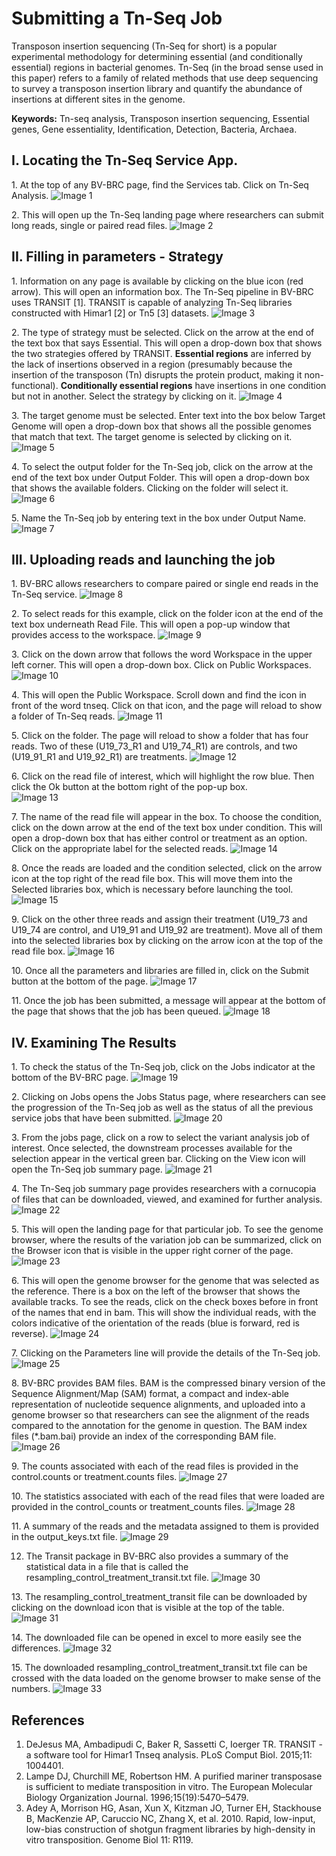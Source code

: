 # Submitting a Tn-Seq Job

Transposon insertion sequencing (Tn-Seq for short) is a popular experimental methodology for determining essential (and conditionally essential) regions in bacterial genomes. Tn-Seq (in the broad sense used in this paper) refers to a family of related methods that use deep sequencing to survey a transposon insertion library and quantify the abundance of insertions at different sites in the genome.

**Keywords:** Tn-seq analysis, Transposon insertion sequencing, Essential genes, Gene essentiality, Identification, Detection, Bacteria, Archaea. 

## I. Locating the Tn-Seq Service App.

1\.	At the top of any BV-BRC page, find the Services tab. Click on Tn-Seq Analysis.
![Image 1](images/image1.png) 

2\.	This will open up the Tn-Seq landing page where researchers can submit long reads, single or paired read files. 
![Image 2](images/image2.png) 

## II. Filling in parameters - Strategy

1\. Information on any page is available by clicking on the blue icon (red arrow).  This will open an information box. The Tn-Seq pipeline in BV-BRC uses TRANSIT [1]. TRANSIT is capable of analyzing Tn-Seq libraries constructed with Himar1 [2] or Tn5 [3] datasets. 
![Image 3](images/image3.png) 

2\.	The type of strategy must be selected.  Click on the arrow at the end of the text box that says Essential.  This will open a drop-down box that shows the two strategies offered by TRANSIT. **Essential regions** are inferred by the lack of insertions observed in a region (presumably because the insertion of the transposon (Tn) disrupts the protein product, making it non-functional). **Conditionally essential regions** have insertions in one condition but not in another. Select the strategy by clicking on it. 
![Image 4](images/image4.png) 

3\.	The target genome must be selected.  Enter text into the box below Target Genome will open a drop-down box that shows all the possible genomes that match that text.  The target genome is selected by clicking on it. 
![Image 5](images/image5.png) 

4\.	To select the output folder for the Tn-Seq job, click on the arrow at the end of the text box under Output Folder.  This will open a drop-down box that shows the available folders. Clicking on the folder will select it. 
![Image 6](images/image6.png) 

5\.	Name the Tn-Seq job by entering text in the box under Output Name. 
![Image 7](images/image7.png) 

## III. Uploading reads and launching the job

1\.	BV-BRC allows researchers to compare paired or single end reads in the Tn-Seq service. 
![Image 8](images/image8.png) 

2\.	To select reads for this example, click on the folder icon at the end of the text box underneath Read File.  This will open a pop-up window that provides access to the workspace. 
![Image 9](images/image9.png) 

3\.	Click on the down arrow that follows the word Workspace in the upper left corner.  This will open a drop-down box.  Click on Public Workspaces. 
![Image 10](images/image10.png) 

4\.	This will open the Public Workspace.  Scroll down and find the icon in front of the word tnseq.  Click on that icon, and the page will reload to show a folder of Tn-Seq reads. 
![Image 11](images/image11.png) 

5\.	Click on the folder.  The page will reload to show a folder that has four reads.  Two of these (U19_73_R1 and U19_74_R1) are controls, and two (U19_91_R1 and U19_92_R1) are treatments. 
![Image 12](images/image12.png) 

6\.	Click on the read file of interest, which will highlight the row blue.  Then click the Ok button at the bottom right of the pop-up box.    
![Image 13](images/image13.png) 

7\.	The name of the read file will appear in the box.  To choose the condition, click on the down arrow at the end of the text box under condition.  This will open a drop-down box that has either control or treatment as an option.  Click on the appropriate label for the selected reads. 
![Image 14](images/image14.png) 

8\.	Once the reads are loaded and the condition selected, click on the arrow icon at the top right of the read file box.  This will move them into the Selected libraries box, which is necessary before launching the tool. 
![Image 15](images/image15.png) 

9\.	Click on the other three reads and assign their treatment (U19_73 and U19_74 are control, and U19_91 and U19_92 are treatment).  Move all of them into the selected libraries box by clicking on the arrow icon at the top of the read file box. 
![Image 16](images/image16.png) 

10\. Once all the parameters and libraries are filled in, click on the Submit button at the bottom of the page. 
![Image 17](images/image17.png) 
 
11\. Once the job has been submitted, a message will appear at the bottom of the page that shows that the job has been queued. 
![Image 18](images/image18.png) 

## IV. Examining The Results

1\.	To check the status of the Tn-Seq job, click on the Jobs indicator at the bottom of the BV-BRC page. 
![Image 19](images/image19.png) 

2\.	Clicking on Jobs opens the Jobs Status page, where researchers can see the progression of the Tn-Seq job as well as the status of all the previous service jobs that have been submitted. 
![Image 20](images/image20.png) 

3\.	From the jobs page, click on a row to select the variant analysis job of interest. Once selected, the downstream processes available for the selection appear in the vertical green bar. Clicking on the View icon will open the Tn-Seq job summary page. 
![Image 21](images/image21.png) 

4\.	The Tn-Seq job summary page provides researchers with a cornucopia of files that can be downloaded, viewed, and examined for further analysis. 
![Image 22](images/image22.png) 

5\.	This will open the landing page for that particular job.  To see the genome browser, where the results of the variation job can be summarized, click on the Browser icon that is visible in the upper right corner of the page. 
![Image 23](images/image23.png) 

6\.	This will open the genome browser for the genome that was selected as the reference.  There is a box on the left of the browser that shows the available tracks.  To see the reads, click on the check boxes before in front of the names that end in bam.  This will show the individual reads, with the colors indicative of the orientation of the reads (blue is forward, red is reverse). 
![Image 24](images/image24.png) 

7\.	Clicking on the Parameters line will provide the details of the Tn-Seq job. 
![Image 25](images/image25.png) 

8\.	BV-BRC provides BAM files.  BAM is the compressed binary version of the Sequence Alignment/Map (SAM) format, a compact and index-able representation of nucleotide sequence alignments, and uploaded into a genome browser so that researchers can see the alignment of the reads compared to the annotation for the genome in question. The BAM index files (*.bam.bai) provide an index of the corresponding BAM file. 
![Image 26](images/image26.png) 

9\.	The counts associated with each of the read files is provided in the control.counts or treatment.counts files. 
![Image 27](images/image27.png) 

10\. The statistics associated with each of the read files that were loaded are provided in the control_counts or treatment_counts files. 
![Image 28](images/image28.png) 

11\. A summary of the reads and the metadata assigned to them is provided in the output_keys.txt file. 
![Image 29](images/image29.png) 

12.	The Transit package in BV-BRC also provides a summary of the statistical data in a file that is called the resampling_control_treatment_transit.txt file. 
![Image 30](images/image30.png) 

13\. The resampling_control_treatment_transit file can be downloaded by clicking on the download icon that is visible at the top of the table. 
![Image 31](images/image31.png) 

14\. The downloaded file can be opened in excel to more easily see the differences. 
![Image 32](images/image32.png) 

15\. The downloaded resampling_control_treatment_transit.txt file can be crossed with the data loaded on the genome browser to make sense of the numbers. 
![Image 33](images/image33.png) 

## References

1.	DeJesus MA, Ambadipudi C, Baker R, Sassetti C, Ioerger TR. TRANSIT - a software tool for Himar1 Tnseq analysis. PLoS Comput Biol. 2015;11: 1004401.
2.	Lampe DJ, Churchill ME, Robertson HM. A purified mariner transposase is sufficient to mediate transposition in vitro. The European Molecular Biology Organization Journal. 1996;15(19):5470–5479.
3.	Adey A, Morrison HG, Asan, Xun X, Kitzman JO, Turner EH, Stackhouse B, MacKenzie AP, Caruccio NC, Zhang X, et al. 2010. Rapid, low-input, low-bias construction of shotgun fragment libraries by high-density in vitro transposition. Genome Biol 11: R119.

